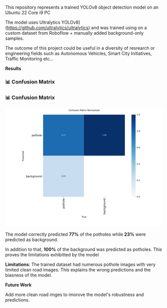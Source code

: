 This repository represents a trained YOLOv8 object detection model on an Ubuntu 22 Core i9 PC

The model uses Ultralytics YOLOv8](https://github.com/ultralytics/ultralytics) and was trained using on a custom dataset from Roboflow + manually added background-only samples.   

The outcome of this project could be useful in a diversity of resrearch or engineering fields such as Autonomous Vehicles, Smart City Initiatives, Traffic Monitoring etc...



**Results**

### 📊 Confusion Matrix

### 📊 Confusion Matrix

![Confusion Matrix](runs/detect/train2/confusion_matrix_normalized.png)




The model correctly predicted **77%** of the potholes while **23%**  were predicted as background. 

In addition to that, **100%** of the background was predicted as potholes. This proves the limitations exhibitted by the model




**Limitations**:
  The trained dataset had numerous pothole images with very limited clean road images. This explains the wrong predictions and the biasness of the model.


**Future Work**
  
  Add more clean road imges to imorove the model's robustness and predictions.


    


  
  
